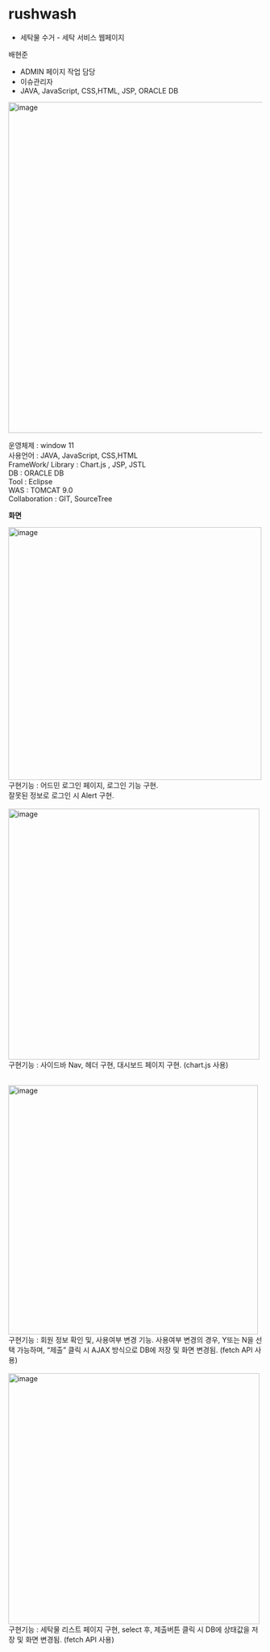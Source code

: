 # rushwash
- 세탁물 수거 - 세탁 서비스 웹페이지


배현준 
- ADMIN 페이지 작업 담당
- 이슈관리자
- JAVA, JavaScript, CSS,HTML, JSP, ORACLE DB

<img width="657" alt="image" src="https://github.com/baehyunjun97/rushwash/assets/110373230/749b6cd2-2a74-4add-a33e-beb361ceee4f">


운영체제 : window 11 <br>
사용언어 : JAVA, JavaScript, CSS,HTML <br>
FrameWork/ Library : Chart.js , JSP, JSTL <br>
DB : ORACLE DB  <br>
Tool : Eclipse  <br>
WAS : TOMCAT 9.0  <br>
Collaboration : GIT, SourceTree  <br>


**화면**

<img width="502" alt="image" src="https://github.com/baehyunjun97/rushwash/assets/110373230/db9b77cb-51ca-4f63-b72b-377743b014fd"> <br>
구현기능 : 어드민 로그인 페이지,  로그인 기능 구현. <br>
잘못된 정보로 로그인 시 Alert 구현. <br>
<br>
<img width="498" alt="image" src="https://github.com/baehyunjun97/rushwash/assets/110373230/246992da-e01d-4333-9285-04896ee9a7ca"><br>
구현기능 : 사이드바 Nav, 헤더 구현, 대시보드 페이지 구현. (chart.js 사용)<br>

<br>
<img width="495" alt="image" src="https://github.com/baehyunjun97/rushwash/assets/110373230/9f623a56-3f13-4e1f-8737-537b84f6a6e8"><br>
구현기능 : 회원 정보 확인 및, 사용여부 변경 기능. 사용여부 변경의 경우, Y또는 N을 선택 가능하며, “제출” 클릭 시 AJAX 방식으로 DB에 저장 및 화면 변경됨. (fetch API 사용)<br>

<br>
<img width="498" alt="image" src="https://github.com/baehyunjun97/rushwash/assets/110373230/a3ee897c-0df7-4c02-8d3f-675d4bad6a5c"><br>
구현기능 : 세탁물 리스트 페이지 구현, select 후, 제출버튼 클릭 시 DB에 상태값을 저장 및 화면 변경됨. (fetch API 사용)<br>

<br>
